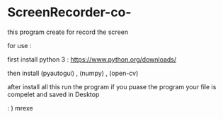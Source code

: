 # ScreenRecorder-co-


this program create for record the screen 

for use : 

first install python 3 : https://www.python.org/downloads/

then install (pyautogui) , (numpy) , (open-cv)

after install all this run the program if you puase the program your file is compelet and saved in Desktop



: ) mrexe
